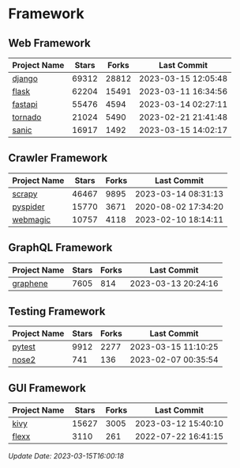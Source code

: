 # Framework

## Web Framework
| Project Name | Stars | Forks | Last Commit |
| ------------ | ----- | ----- | ----------- |
| [django](https://github.com/django/django) | 69312 | 28812 | 2023-03-15 12:05:48 |
| [flask](https://github.com/pallets/flask) | 62204 | 15491 | 2023-03-11 16:34:56 |
| [fastapi](https://github.com/tiangolo/fastapi) | 55476 | 4594 | 2023-03-14 02:27:11 |
| [tornado](https://github.com/tornadoweb/tornado) | 21024 | 5490 | 2023-02-21 21:41:48 |
| [sanic](https://github.com/sanic-org/sanic) | 16917 | 1492 | 2023-03-15 14:02:17 |

## Crawler Framework
| Project Name | Stars | Forks | Last Commit |
| ------------ | ----- | ----- | ----------- |
| [scrapy](https://github.com/scrapy/scrapy) | 46467 | 9895 | 2023-03-14 08:31:13 |
| [pyspider](https://github.com/binux/pyspider) | 15770 | 3671 | 2020-08-02 17:34:20 |
| [webmagic](https://github.com/code4craft/webmagic) | 10757 | 4118 | 2023-02-10 18:14:11 |

## GraphQL Framework
| Project Name | Stars | Forks | Last Commit |
| ------------ | ----- | ----- | ----------- |
| [graphene](https://github.com/graphql-python/graphene) | 7605 | 814 | 2023-03-13 20:24:16 |

## Testing Framework
| Project Name | Stars | Forks | Last Commit |
| ------------ | ----- | ----- | ----------- |
| [pytest](https://github.com/pytest-dev/pytest) | 9912 | 2277 | 2023-03-15 11:10:25 |
| [nose2](https://github.com/nose-devs/nose2) | 741 | 136 | 2023-02-07 00:35:54 |

## GUI Framework
| Project Name | Stars | Forks | Last Commit |
| ------------ | ----- | ----- | ----------- |
| [kivy](https://github.com/kivy/kivy) | 15627 | 3005 | 2023-03-12 15:40:10 |
| [flexx](https://github.com/flexxui/flexx) | 3110 | 261 | 2022-07-22 16:41:15 |

*Update Date: 2023-03-15T16:00:18*